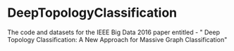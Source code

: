 # DeepTopologyClassification
The code and datasets for the IEEE Big Data 2016 paper entitled - " Deep Topology Classification: A New Approach for Massive Graph Classification"
